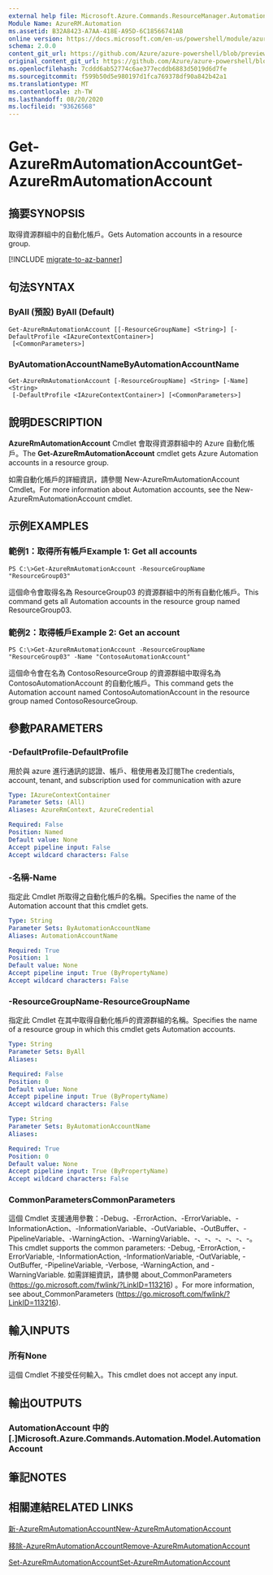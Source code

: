 ```yaml
---
external help file: Microsoft.Azure.Commands.ResourceManager.Automation.dll-Help.xml
Module Name: AzureRM.Automation
ms.assetid: B32A8423-A7AA-418E-A95D-6C18566741AB
online version: https://docs.microsoft.com/en-us/powershell/module/azurerm.automation/get-azurermautomationaccount
schema: 2.0.0
content_git_url: https://github.com/Azure/azure-powershell/blob/preview/src/ResourceManager/Automation/Commands.Automation/help/Get-AzureRmAutomationAccount.md
original_content_git_url: https://github.com/Azure/azure-powershell/blob/preview/src/ResourceManager/Automation/Commands.Automation/help/Get-AzureRmAutomationAccount.md
ms.openlocfilehash: 7cddd6ab52774c6ae377ecddb6883d5019d6d7fe
ms.sourcegitcommit: f599b50d5e980197d1fca769378df90a842b42a1
ms.translationtype: MT
ms.contentlocale: zh-TW
ms.lasthandoff: 08/20/2020
ms.locfileid: "93626568"
---
```

# <span data-ttu-id="2e43e-101">Get-AzureRmAutomationAccount</span><span class="sxs-lookup"><span data-stu-id="2e43e-101">Get-AzureRmAutomationAccount</span></span>

## <span data-ttu-id="2e43e-102">摘要</span><span class="sxs-lookup"><span data-stu-id="2e43e-102">SYNOPSIS</span></span>
<span data-ttu-id="2e43e-103">取得資源群組中的自動化帳戶。</span><span class="sxs-lookup"><span data-stu-id="2e43e-103">Gets Automation accounts in a resource group.</span></span>

[!INCLUDE [migrate-to-az-banner](../../includes/migrate-to-az-banner.md)]

## <span data-ttu-id="2e43e-104">句法</span><span class="sxs-lookup"><span data-stu-id="2e43e-104">SYNTAX</span></span>

### <span data-ttu-id="2e43e-105">ByAll (預設) </span><span class="sxs-lookup"><span data-stu-id="2e43e-105">ByAll (Default)</span></span>
```
Get-AzureRmAutomationAccount [[-ResourceGroupName] <String>] [-DefaultProfile <IAzureContextContainer>]
 [<CommonParameters>]
```

### <span data-ttu-id="2e43e-106">ByAutomationAccountName</span><span class="sxs-lookup"><span data-stu-id="2e43e-106">ByAutomationAccountName</span></span>
```
Get-AzureRmAutomationAccount [-ResourceGroupName] <String> [-Name] <String>
 [-DefaultProfile <IAzureContextContainer>] [<CommonParameters>]
```

## <span data-ttu-id="2e43e-107">說明</span><span class="sxs-lookup"><span data-stu-id="2e43e-107">DESCRIPTION</span></span>
<span data-ttu-id="2e43e-108">**AzureRmAutomationAccount** Cmdlet 會取得資源群組中的 Azure 自動化帳戶。</span><span class="sxs-lookup"><span data-stu-id="2e43e-108">The **Get-AzureRmAutomationAccount** cmdlet gets Azure Automation accounts in a resource group.</span></span>

<span data-ttu-id="2e43e-109">如需自動化帳戶的詳細資訊，請參閱 New-AzureRmAutomationAccount Cmdlet。</span><span class="sxs-lookup"><span data-stu-id="2e43e-109">For more information about Automation accounts, see the New-AzureRmAutomationAccount cmdlet.</span></span>

## <span data-ttu-id="2e43e-110">示例</span><span class="sxs-lookup"><span data-stu-id="2e43e-110">EXAMPLES</span></span>

### <span data-ttu-id="2e43e-111">範例1：取得所有帳戶</span><span class="sxs-lookup"><span data-stu-id="2e43e-111">Example 1: Get all accounts</span></span>
```
PS C:\>Get-AzureRmAutomationAccount -ResourceGroupName "ResourceGroup03"
```

<span data-ttu-id="2e43e-112">這個命令會取得名為 ResourceGroup03 的資源群組中的所有自動化帳戶。</span><span class="sxs-lookup"><span data-stu-id="2e43e-112">This command gets all Automation accounts in the resource group named ResourceGroup03.</span></span>

### <span data-ttu-id="2e43e-113">範例2：取得帳戶</span><span class="sxs-lookup"><span data-stu-id="2e43e-113">Example 2: Get an account</span></span>
```
PS C:\>Get-AzureRmAutomationAccount -ResourceGroupName "ResourceGroup03" -Name "ContosoAutomationAccount"
```

<span data-ttu-id="2e43e-114">這個命令會在名為 ContosoResourceGroup 的資源群組中取得名為 ContosoAutomationAccount 的自動化帳戶。</span><span class="sxs-lookup"><span data-stu-id="2e43e-114">This command gets the Automation account named ContosoAutomationAccount in the resource group named ContosoResourceGroup.</span></span>

## <span data-ttu-id="2e43e-115">參數</span><span class="sxs-lookup"><span data-stu-id="2e43e-115">PARAMETERS</span></span>

### <span data-ttu-id="2e43e-116">-DefaultProfile</span><span class="sxs-lookup"><span data-stu-id="2e43e-116">-DefaultProfile</span></span>
<span data-ttu-id="2e43e-117">用於與 azure 進行通訊的認證、帳戶、租使用者及訂閱</span><span class="sxs-lookup"><span data-stu-id="2e43e-117">The credentials, account, tenant, and subscription used for communication with azure</span></span>

```yaml
Type: IAzureContextContainer
Parameter Sets: (All)
Aliases: AzureRmContext, AzureCredential

Required: False
Position: Named
Default value: None
Accept pipeline input: False
Accept wildcard characters: False
```

### <span data-ttu-id="2e43e-118">-名稱</span><span class="sxs-lookup"><span data-stu-id="2e43e-118">-Name</span></span>
<span data-ttu-id="2e43e-119">指定此 Cmdlet 所取得之自動化帳戶的名稱。</span><span class="sxs-lookup"><span data-stu-id="2e43e-119">Specifies the name of the Automation account that this cmdlet gets.</span></span>

```yaml
Type: String
Parameter Sets: ByAutomationAccountName
Aliases: AutomationAccountName

Required: True
Position: 1
Default value: None
Accept pipeline input: True (ByPropertyName)
Accept wildcard characters: False
```

### <span data-ttu-id="2e43e-120">-ResourceGroupName</span><span class="sxs-lookup"><span data-stu-id="2e43e-120">-ResourceGroupName</span></span>
<span data-ttu-id="2e43e-121">指定此 Cmdlet 在其中取得自動化帳戶的資源群組的名稱。</span><span class="sxs-lookup"><span data-stu-id="2e43e-121">Specifies the name of a resource group in which this cmdlet gets Automation accounts.</span></span>

```yaml
Type: String
Parameter Sets: ByAll
Aliases: 

Required: False
Position: 0
Default value: None
Accept pipeline input: True (ByPropertyName)
Accept wildcard characters: False
```

```yaml
Type: String
Parameter Sets: ByAutomationAccountName
Aliases: 

Required: True
Position: 0
Default value: None
Accept pipeline input: True (ByPropertyName)
Accept wildcard characters: False
```

### <span data-ttu-id="2e43e-122">CommonParameters</span><span class="sxs-lookup"><span data-stu-id="2e43e-122">CommonParameters</span></span>
<span data-ttu-id="2e43e-123">這個 Cmdlet 支援通用參數：-Debug、-ErrorAction、-ErrorVariable、-InformationAction、-InformationVariable、-OutVariable、-OutBuffer、-PipelineVariable、-WarningAction、-WarningVariable、-、-、-、-、-、-。</span><span class="sxs-lookup"><span data-stu-id="2e43e-123">This cmdlet supports the common parameters: -Debug, -ErrorAction, -ErrorVariable, -InformationAction, -InformationVariable, -OutVariable, -OutBuffer, -PipelineVariable, -Verbose, -WarningAction, and -WarningVariable.</span></span> <span data-ttu-id="2e43e-124">如需詳細資訊，請參閱 about_CommonParameters (https://go.microsoft.com/fwlink/?LinkID=113216) 。</span><span class="sxs-lookup"><span data-stu-id="2e43e-124">For more information, see about_CommonParameters (https://go.microsoft.com/fwlink/?LinkID=113216).</span></span>

## <span data-ttu-id="2e43e-125">輸入</span><span class="sxs-lookup"><span data-stu-id="2e43e-125">INPUTS</span></span>

### <span data-ttu-id="2e43e-126">所有</span><span class="sxs-lookup"><span data-stu-id="2e43e-126">None</span></span>
<span data-ttu-id="2e43e-127">這個 Cmdlet 不接受任何輸入。</span><span class="sxs-lookup"><span data-stu-id="2e43e-127">This cmdlet does not accept any input.</span></span>

## <span data-ttu-id="2e43e-128">輸出</span><span class="sxs-lookup"><span data-stu-id="2e43e-128">OUTPUTS</span></span>

### <span data-ttu-id="2e43e-129">AutomationAccount 中的 [.]</span><span class="sxs-lookup"><span data-stu-id="2e43e-129">Microsoft.Azure.Commands.Automation.Model.AutomationAccount</span></span>

## <span data-ttu-id="2e43e-130">筆記</span><span class="sxs-lookup"><span data-stu-id="2e43e-130">NOTES</span></span>

## <span data-ttu-id="2e43e-131">相關連結</span><span class="sxs-lookup"><span data-stu-id="2e43e-131">RELATED LINKS</span></span>

[<span data-ttu-id="2e43e-132">新-AzureRmAutomationAccount</span><span class="sxs-lookup"><span data-stu-id="2e43e-132">New-AzureRmAutomationAccount</span></span>](./New-AzureRmAutomationAccount.md)

[<span data-ttu-id="2e43e-133">移除-AzureRmAutomationAccount</span><span class="sxs-lookup"><span data-stu-id="2e43e-133">Remove-AzureRmAutomationAccount</span></span>](./Remove-AzureRmAutomationAccount.md)

[<span data-ttu-id="2e43e-134">Set-AzureRmAutomationAccount</span><span class="sxs-lookup"><span data-stu-id="2e43e-134">Set-AzureRmAutomationAccount</span></span>](./Set-AzureRmAutomationAccount.md)


